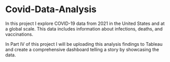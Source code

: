 # Covid-Data-Analysis
In this project I explore COVID-19 data from 2021 in the United States and at a global scale. This data includes information about infections, deaths, and vaccinations.

In Part IV of this project I will be uploading this analysis findings to Tableau and create a comprehensive dashboard telling a story by showcasing the data.
